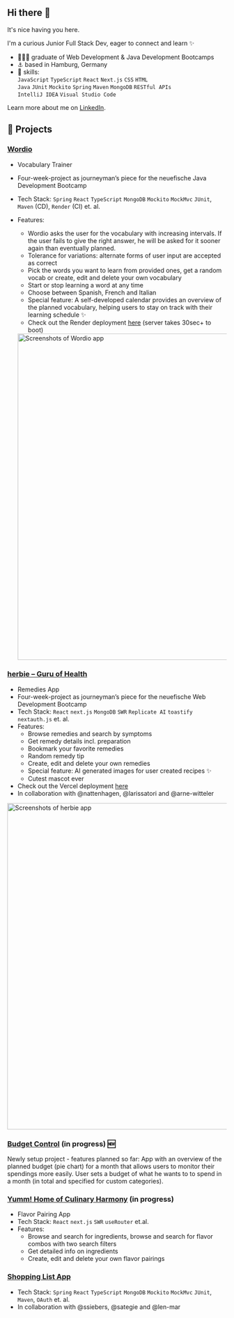 ## Hi there 👋

It's nice having you here.

I'm a curious Junior Full Stack Dev, eager to connect and learn ✨

- 👩🏼‍🎓 graduate of Web Development & Java Development Bootcamps
- ⚓ based in Hamburg, Germany
- 🧠 skills:
  <br/>`JavaScript` `TypeScript` `React` `Next.js` `CSS` `HTML`
  <br/>`Java` `JUnit` `Mockito` `Spring` `Maven` `MongoDB` `RESTful APIs`
  <br/>`IntelliJ IDEA` `Visual Studio Code`

Learn more about me on [LinkedIn](https://www.linkedin.com/in/nora-kauczor/?locale=en_US).

## 🔧 Projects
### [Wordio](https://github.com/nora-kauczor/Wordio)
- Vocabulary Trainer
- Four-week-project as journeyman’s piece for the neuefische Java Development Bootcamp
- Tech Stack: `Spring` `React` `TypeScript` `MongoDB` `Mockito` `MockMvc` `JUnit`, `Maven` (CD), `Render` (CI) et. al.
- Features: 
  - Wordio asks the user for the vocabulary with increasing intervals. If the user fails to give the right answer, he will be asked for it sooner again than eventually planned.
  - Tolerance for variations: alternate forms of user input are accepted as correct
  - Pick the words you want to learn from provided ones, get a random vocab or create, edit and delete your own vocabulary
  - Start or stop learning a word at any time
  - Choose between Spanish, French and Italian
  - Special feature: A self-developed calendar provides an overview of the planned vocabulary, helping users to stay on track with their learning schedule ✨
  - Check out the Render deployment [here](https://wordio.onrender.com/) (server takes 30sec+ to boot)

  <img src="https://github.com/user-attachments/assets/424ef650-2dd7-4bc6-8168-31a362e97f70" alt="Screenshots of Wordio app" width="750"/>

### [herbie – Guru of Health](https://github.com/nora-kauczor/herbie---Guru-of-Health)

- Remedies App
- Four-week-project as journeyman’s piece for the neuefische Web Development Bootcamp
- Tech Stack: `React` `next.js` `MongoDB` `SWR` `Replicate AI` `toastify` `nextauth.js` et. al.
- Features:
  - Browse remedies and search by symptoms
  - Get remedy details incl. preparation
  - Bookmark your favorite remedies
  - Random remedy tip 
  - Create, edit and delete your own remedies
  - Special feature: AI generated images for user created recipes ✨
  - Cutest mascot ever
- Check out the Vercel deployment [here](https://herbie.vercel.app/)
- In collaboration with @nattenhagen, @larissatori and @arne-witteler

<img src="https://github.com/user-attachments/assets/392262e2-57f2-4855-9a20-1744242f994a" alt="Screenshots of herbie app" width="750"/>

### [Budget Control](https://github.com/nora-kauczor/budget-control) (in progress) 🆕
Newly setup project - features planned so far: App with an overview of the planned budget (pie chart) for a month that allows users to monitor their spendings more easily. User sets a budget of what he wants to to spend in a month (in total and specified for custom categories). 

### [Yumm! Home of Culinary Harmony](https://github.com/nora-kauczor/Yumm---Home-of-Culinary-Harmony) (in progress)

- Flavor Pairing App
- Tech Stack: `React` `next.js` `SWR` `useRouter` et.al.
- Features:
  - Browse and search for ingredients, browse and search for flavor combos with two search filters
  - Get detailed info on ingredients
  - Create, edit and delete your own flavor pairings

### [Shopping List App](https://github.com/nora-kauczor/shopping-list)

- Tech Stack: `Spring` `React` `TypeScript` `MongoDB` `Mockito` `MockMvc` `JUnit`, `Maven`, `OAuth` et. al.
- In collaboration with @ssiebers, @sategie and @len-mar
